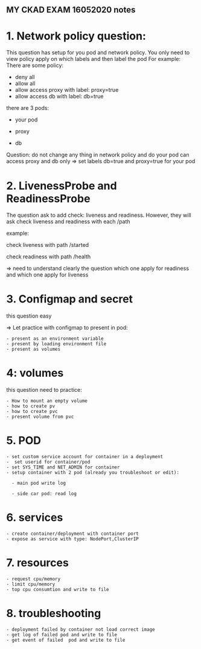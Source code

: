## MY CKAD EXAM 16052020 notes

# 1. Network policy question:
This question has setup for you pod and network policy. You only need to view policy apply on which labels and then label the pod
For example:
There are some policy:

   - deny all
   - allow all
   - allow access proxy with label: proxy=true
   - allow access db with label: db=true
   
there are 3 pods:

   - your pod

   - proxy

   - db

Question: do not change any thing in network policy and do your pod can access proxy and db only
=> set labels db=true and proxy=true for your pod

# 2. LivenessProbe and ReadinessProbe
The question ask to add check: liveness and readiness. However, they will ask check liveness and readiness with each /path

example:

check liveness with path /started

check readiness with path /health

=> need to understand clearly the question which one apply for readiness and which one apply for liveness

# 3. Configmap and secret

this question easy

=> Let practice with configmap to present in pod:

    - present as an environment variable
    - present by loading environment file
    - present as volumes

# 4: volumes

this question need to practice:
    
    - How to mount an empty volume
    - how to create pv
    - how to create pvc
    - present volume from pvc
  
 # 5. POD
 
    - set custom service account for container in a deployment
    -  set userid for container/pod
    - set SYS_TIME and NET_ADMIN for container
    - setup container with 2 pod (already you troubleshoot or edit):
   
      - main pod write log 
      
      - side car pod: read log
   
   
 # 6. services
   
    - create container/deployment with container port
    - expose as service with type: NodePort,ClusterIP
    
# 7. resources
     
    - request cpu/memory
    - limit cpu/memory
    - top cpu consumtion and write to file
    
# 8. troubleshooting
     
    - deployment failed by container not load correct image
    - get log of failed pod and write to file
    - get event of failed  pod and write to file
    